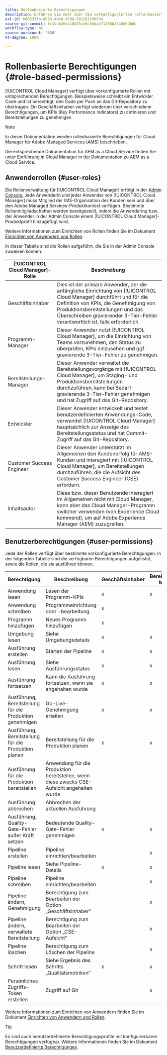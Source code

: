 ```yaml
---
title: Rollenbasierte Berechtigungen
description: Erfahren Sie mehr über die vorkonfigurierten rollenbasierten Berechtigungen von Cloud Manager für die Verwaltung des Zugriffs auf Ihre Cloud-Ressourcen.
exl-id: b66533fb-db93-40e8-919d-581261fdbf24
source-git-commit: fc1bc626dc18d25ce8c5bbae71396b234b5676db
workflow-type: ht
source-wordcount: '620'
ht-degree: 100%

---
```



# Rollenbasierte Berechtigungen {#role-based-permissions}

[!UICONTROL Cloud Manager] verfügt über vorkonfigurierte Rollen mit entsprechenden Berechtigungen. Beispielsweise schreibt ein Entwickler Code und ist berechtigt, den Code per Push an das Git-Repository zu übertragen. Ein Geschäftsinhaber verfügt wiederum über verschiedene Berechtigungen, um KPIs (Key Performance Indicators) zu definieren und Bereitstellungen zu genehmigen.

>[!NOTE]
>
>In dieser Dokumentation werden rollenbasierte Berechtigungen für Cloud Manager für Adobe Managed Services (AMS) beschrieben.
>
>Die entsprechende Dokumentation für AEM as a Cloud Service finden Sie unter [Einführung in Cloud Manager](https://experienceleague.adobe.com/docs/experience-manager-cloud-service/content/onboarding/concepts/cloud-manager-introduction.html#role-based-permissions?lang=de) in der Dokumentation zu AEM as a Cloud Service.

## Anwenderrollen {#user-roles}

Die Rollenverwaltung für [!UICONTROL Cloud Manager] erfolgt in der [Admin Console.](https://helpx.adobe.com/de/enterprise/using/admin-console.html) Jede Anwenderin und jeder Anwender von [!UICONTROL Cloud Manager] muss Mitglied der IMS-Organisation des Kunden sein und über den Adobe Managed Services-Produktkontext verfügen. Bestimmte Rollenmitgliedschaften werden bereitgestellt, indem die Anwendering bzw. der Anwender in der Admin Console einem [!UICONTROL Cloud Manager]-Produktprofil hinzugefügt wird.

Weitere Informationen zum Einrichten von Rollen finden Sie im Dokument [Einrichten von Anwendern und Rollen](/help/requirements/users-and-roles.md).

In dieser Tabelle sind die Rollen aufgeführt, die Sie in der Admin Console zuweisen können.

| [!UICONTROL Cloud Manager]-Rolle | Beschreibung |
|---|---|
| Geschäftsinhaber | Dies ist der primäre Anwender, der die anfängliche Einrichtung von [!UICONTROL Cloud Manager] durchführt und für die Definition von KPIs, die Genehmigung von Produktionsbereitstellungen und das Überschreiben gravierender 3-Tier-Fehler verantwortlich ist, falls erforderlich. |
| Programm-Manager | Dieser Anwender nutzt [!UICONTROL Cloud Manager], um die Einrichtung von Teams vorzunehmen, den Status zu überprüfen, KPIs einzusehen und ggf. gravierende 3-Tier-Fehler zu genehmigen. |
| Bereitstellungs-Manager | Dieser Anwender verwaltet die Bereitstellungsvorgänge mit [!UICONTROL Cloud Manager], um Staging- und Produktionsbereitstellungen durchzuführen, kann bei Bedarf gravierende 3-Tier-Fehler genehmigen und hat Zugriff auf das Git-Repository. |
| Entwickler | Dieser Anwender entwickelt und testet benutzerdefinierten Anwendungs-Code, verwendet [!UICONTROL Cloud Manager] hauptsächlich zur Anzeige des Bereitstellungsstatus und hat Commit-Zugriff auf das Git-Repository. |
| Customer Success Engineer | Dieser Anwender unterstützt im Allgemeinen den Kundenerfolg für AMS-Kunden und interagiert mit [!UICONTROL Cloud Manager], um Bereitstellungen durchzuführen, die die Aufsicht des Customer Success Engineer (CSE) erfordern. |
| Inhaltsautor | Diese bzw. dieser Benutzende interagiert im Allgemeinen nicht mit Cloud Manager, kann aber das Cloud Manager-Programm switcher verwenden (von Experience Cloud kommend), um auf Adobe Experience Manager (AEM) zuzugreifen. |

## Benutzerberechtigungen {#user-permissions}

Jede der Rollen verfügt über bestimmte vorkonfigurierte Berechtigungen. In der folgenden Tabelle sind die verfügbaren Berechtigungen aufgelistet, sowie die Rollen, die sie ausführen können.


| Berechtigung | Beschreibung | Geschäftsinhaber | Bereitstellungs-Manager | Programm-Manager | Entwickler | CSE |
|--- |--- |--- |--- |--- |--- |--- |
| Anwendung lesen | Lesen der Programm-KPIs | x | x | x | x | x |
| Anwendung schreiben | Programmeinrichtung oder -bearbeitung | x |  |  |  |  |
| Programm hinzufügen | Neues Programm hinzufügen | x |  |  |  |  |
| Umgebung lesen | Siehe Umgebungsdetails | x | x | x | x | x |
| Ausführung erstellen | Starten der Pipeline | x | x | x |  |  |
| Ausführung lesen | Siehe Ausführungsstatus | x | x | x | x | x |
| Ausführung fortsetzen | Kann die Ausführung fortsetzen, wenn sie angehalten wurde | x | x | x |  | x |
| Ausführung, Bereitstellung für die Produktion genehmigen | Go-Live-Genehmigung erteilen | x | x | x |  |  |
| Ausführung, Bereitstellung für die Produktion planen | Bereitstellung für die Produktion planen | x | x | x |  | x |
| Ausführung für die Produktion bereitstellen | Anwendung für die Produktion bereitstellen, wenn diese zwecks CSE-Aufsicht angehalten wurde |  |  |  |  | x |
| Ausführung abbrechen | Abbrechen der aktuellen Ausführung |  |  | x |  |  |
| Ausführung, Quality-Gate-Fehler außer Kraft setzen | Bedeutende Quality-Gate-Fehler genehmigen | x | x | x |  |  |
| Pipeline erstellen | Pipeline einrichten/bearbeiten |  | x |  |  |  |
| Pipeline lesen | Siehe Pipeline-Details | x | x | x | x | x |
| Pipeline schreiben | Pipeline einrichten/bearbeiten |  | x |  |  |  |
| Pipeline ändern, Genehmigung | Berechtigung zum Bearbeiten der Option „Geschäftsinhaber“ |  | x |  |  |  |
| Pipeline ändern, verwaltete Bereitstellung | Berechtigung zum Bearbeiten der Option „CSE-Aufsicht“ |  | x |  |  |  |
| Pipeline löschen | Berechtigung zum Löschen der Pipeline |  | x |  |  |  |
| Schritt lesen | Siehe Ergebnis des Schritts „Qualitätsmetriken“ | x | x | x | x | x |
| Persönliches Zugriffs-Token erstellen | Zugriff auf Git |  | x |  | x |  |

Weitere Informationen zum Einrichten von Anwendern finden Sie im Dokument [Einrichten von Anwendern und Rollen](/help/requirements/users-and-roles.md).

>[!TIP]
>
>Es sind auch benutzerdefinierte Berechtigungsprofile mit konfigurierbaren Berechtigungen verfügbar. Weitere Informationen finden Sie im Dokument [Benutzerdefinierte Berechtigungen](/help/using/custom-permissions.md).
